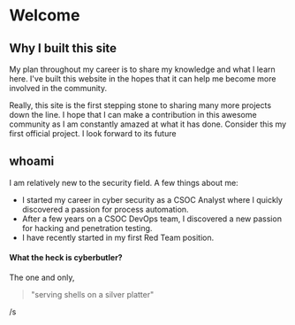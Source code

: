 # Welcome
## Why I built this site
My plan throughout my career is to share my knowledge and what I learn here. I've built this website in the hopes that it can help me become more involved in the community.

Really, this site is the first stepping stone to sharing many more projects down the line. I hope that I can make a contribution in this awesome community as I am constantly amazed at what it has done. Consider this my first official project. I look forward to its future

## whoami
I am relatively new to the security field. A few things about me:
- I started my career in cyber security as a CSOC Analyst where I quickly discovered a passion for process automation.
- After a few years on a CSOC DevOps team, I discovered a new passion for hacking and penetration testing.
- I have recently started in my first Red Team position.

#### What the heck is cyberbutler?
The one and only,
>"serving shells on a silver platter"

/s
